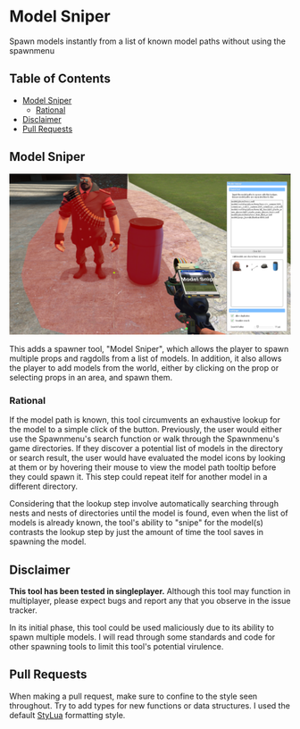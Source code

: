 # Model Sniper <!-- omit from toc -->

Spawn models instantly from a list of known model paths without using the spawnmenu

## Table of Contents <!-- omit from toc -->
- [Model Sniper](#model-sniper)
  - [Rational](#rational)
- [Disclaimer](#disclaimer)
- [Pull Requests](#pull-requests)

## Model Sniper

![Model Sniper Preview](/media/modelsniper_preview.png)

This adds a spawner tool, "Model Sniper", which allows the player to spawn multiple props and ragdolls from a list of models. In addition, it also allows the player to add models from the world, either by clicking on the prop or selecting props in an area, and spawn them.

### Rational

If the model path is known, this tool circumvents an exhaustive lookup for the model to a simple click of the button. Previously, the user would either use the Spawnmenu's search function or walk through the Spawnmenu's game directories. If they discover a potential list of models in the directory or search result, the user would have evaluated the model icons by looking at them or by hovering their mouse to view the model path tooltip before they could spawn it. This step could repeat itelf for another model in a different directory.

Considering that the lookup step involve automatically searching through nests and nests of directories until the model is found, even when the list of models is already known, the tool's ability to "snipe" for the model(s) contrasts the lookup step by just the amount of time the tool saves in spawning the model. 

## Disclaimer

**This tool has been tested in singleplayer.** Although this tool may function in multiplayer, please expect bugs and report any that you observe in the issue tracker.

In its initial phase, this tool could be used maliciously due to its ability to spawn multiple models. I will read through some standards and code for other spawning tools to limit this tool's potential virulence. 

## Pull Requests

When making a pull request, make sure to confine to the style seen throughout. Try to add types for new functions or data structures. I used the default [StyLua](https://github.com/JohnnyMorganz/StyLua) formatting style.
